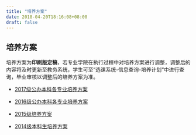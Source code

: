 ```yaml
---
title: "培养方案"
date: 2018-04-20T18:16:08+08:00
draft: false
---
```


## 培养方案

培养方案为**印刷版定稿**，若专业学院在执行过程中对培养方案进行调整，调整后的内容将及时更新至教务系统，学生可至“选课系统-信息查询-培养计划“中进行查询，毕业审核以调整后的培养方案为准。

- [2017级公办本科各专业培养方案](http://i.hdu.edu.cn/dcp/forward.action?path=/portal/portal&p=pimHomePage#%23m%3Dpim%26t%3Dpd%26ptt%3Dd%26ptc%3D12988%26pt%3D%26pd%3D%26ps%3D%26psh%3D)

- [2016级公办本科各专业培养方案](http://i.hdu.edu.cn/dcp/forward.action?path=/portal/portal&p=pimHomePage#%23m%3Dpim%26t%3Dpd%26ptt%3Dd%26ptc%3D9831%26pt%3D%26pd%3D%26ps%3D%26psh%3D)

- [2015级培养方案](http://i.hdu.edu.cn/dcp/forward.action?path=/portal/portal&p=pimHomePage#%23m%3Dpim%26t%3Dpd%26ptt%3Dd%26ptc%3D7508%26pt%3D%26pd%3D%26ps%3D%26psh%3D)

- [2014级本科生培养方案](http://i.hdu.edu.cn/dcp/forward.action?path=/portal/portal&p=pimHomePage#%23m%3Dpim%26t%3Dpd%26ptt%3Dd%26ptc%3D5290%26pt%3D%26pd%3D%26ps%3D%26psh%3D)
